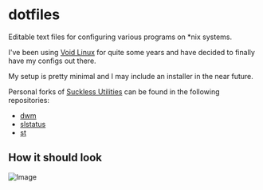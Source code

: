 # dotfiles

Editable text files for configuring various programs on *nix systems.

I've been using [Void Linux](https://voidlinux.org/) for quite some years and have decided to finally have my configs out there.

My setup is pretty minimal and I may include an installer in the near future.

Personal forks of [Suckless Utilities](https://suckless.org/) can be found in the following repositories:

- [dwm](https://github.com/xAlpharax/dwm)
- [slstatus](https://github.com/xAlpharax/slstatus)
- [st](https://github.com/xAlpharax/st)

## How it should look

![Image](https://cdn.discordapp.com/attachments/663775769293750302/1163558759528943626/image.png?ex=6540038a&is=652d8e8a&hm=5495d6b7fa74c36b9d237cba6019a8d9a9ece3a807b61438f3bf1b6af3b945b6&)
